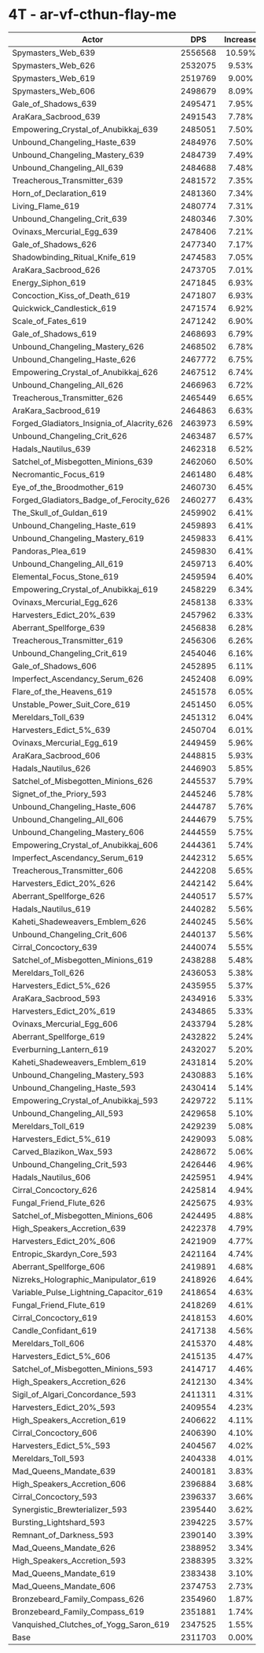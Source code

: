 # 4T - ar-vf-cthun-flay-me
| Actor | DPS | Increase |
|---|:---:|:---:|
|Spymasters_Web_639|2556568|10.59%|
|Spymasters_Web_626|2532075|9.53%|
|Spymasters_Web_619|2519769|9.00%|
|Spymasters_Web_606|2498679|8.09%|
|Gale_of_Shadows_639|2495471|7.95%|
|AraKara_Sacbrood_639|2491543|7.78%|
|Empowering_Crystal_of_Anubikkaj_639|2485051|7.50%|
|Unbound_Changeling_Haste_639|2484976|7.50%|
|Unbound_Changeling_Mastery_639|2484739|7.49%|
|Unbound_Changeling_All_639|2484688|7.48%|
|Treacherous_Transmitter_639|2481572|7.35%|
|Horn_of_Declaration_619|2481360|7.34%|
|Living_Flame_619|2480774|7.31%|
|Unbound_Changeling_Crit_639|2480346|7.30%|
|Ovinaxs_Mercurial_Egg_639|2478406|7.21%|
|Gale_of_Shadows_626|2477340|7.17%|
|Shadowbinding_Ritual_Knife_619|2474583|7.05%|
|AraKara_Sacbrood_626|2473705|7.01%|
|Energy_Siphon_619|2471845|6.93%|
|Concoction_Kiss_of_Death_619|2471807|6.93%|
|Quickwick_Candlestick_619|2471574|6.92%|
|Scale_of_Fates_619|2471242|6.90%|
|Gale_of_Shadows_619|2468693|6.79%|
|Unbound_Changeling_Mastery_626|2468502|6.78%|
|Unbound_Changeling_Haste_626|2467772|6.75%|
|Empowering_Crystal_of_Anubikkaj_626|2467512|6.74%|
|Unbound_Changeling_All_626|2466963|6.72%|
|Treacherous_Transmitter_626|2465449|6.65%|
|AraKara_Sacbrood_619|2464863|6.63%|
|Forged_Gladiators_Insignia_of_Alacrity_626|2463973|6.59%|
|Unbound_Changeling_Crit_626|2463487|6.57%|
|Hadals_Nautilus_639|2462318|6.52%|
|Satchel_of_Misbegotten_Minions_639|2462060|6.50%|
|Necromantic_Focus_619|2461480|6.48%|
|Eye_of_the_Broodmother_619|2460730|6.45%|
|Forged_Gladiators_Badge_of_Ferocity_626|2460277|6.43%|
|The_Skull_of_Guldan_619|2459902|6.41%|
|Unbound_Changeling_Haste_619|2459893|6.41%|
|Unbound_Changeling_Mastery_619|2459833|6.41%|
|Pandoras_Plea_619|2459830|6.41%|
|Unbound_Changeling_All_619|2459713|6.40%|
|Elemental_Focus_Stone_619|2459594|6.40%|
|Empowering_Crystal_of_Anubikkaj_619|2458229|6.34%|
|Ovinaxs_Mercurial_Egg_626|2458138|6.33%|
|Harvesters_Edict_20%_639|2457962|6.33%|
|Aberrant_Spellforge_639|2456838|6.28%|
|Treacherous_Transmitter_619|2456306|6.26%|
|Unbound_Changeling_Crit_619|2454046|6.16%|
|Gale_of_Shadows_606|2452895|6.11%|
|Imperfect_Ascendancy_Serum_626|2452408|6.09%|
|Flare_of_the_Heavens_619|2451578|6.05%|
|Unstable_Power_Suit_Core_619|2451450|6.05%|
|Mereldars_Toll_639|2451312|6.04%|
|Harvesters_Edict_5%_639|2450704|6.01%|
|Ovinaxs_Mercurial_Egg_619|2449459|5.96%|
|AraKara_Sacbrood_606|2448815|5.93%|
|Hadals_Nautilus_626|2446903|5.85%|
|Satchel_of_Misbegotten_Minions_626|2445537|5.79%|
|Signet_of_the_Priory_593|2445246|5.78%|
|Unbound_Changeling_Haste_606|2444787|5.76%|
|Unbound_Changeling_All_606|2444679|5.75%|
|Unbound_Changeling_Mastery_606|2444559|5.75%|
|Empowering_Crystal_of_Anubikkaj_606|2444361|5.74%|
|Imperfect_Ascendancy_Serum_619|2442312|5.65%|
|Treacherous_Transmitter_606|2442208|5.65%|
|Harvesters_Edict_20%_626|2442142|5.64%|
|Aberrant_Spellforge_626|2440517|5.57%|
|Hadals_Nautilus_619|2440282|5.56%|
|Kaheti_Shadeweavers_Emblem_626|2440245|5.56%|
|Unbound_Changeling_Crit_606|2440137|5.56%|
|Cirral_Concoctory_639|2440074|5.55%|
|Satchel_of_Misbegotten_Minions_619|2438288|5.48%|
|Mereldars_Toll_626|2436053|5.38%|
|Harvesters_Edict_5%_626|2435955|5.37%|
|AraKara_Sacbrood_593|2434916|5.33%|
|Harvesters_Edict_20%_619|2434865|5.33%|
|Ovinaxs_Mercurial_Egg_606|2433794|5.28%|
|Aberrant_Spellforge_619|2432822|5.24%|
|Everburning_Lantern_619|2432027|5.20%|
|Kaheti_Shadeweavers_Emblem_619|2431814|5.20%|
|Unbound_Changeling_Mastery_593|2430883|5.16%|
|Unbound_Changeling_Haste_593|2430414|5.14%|
|Empowering_Crystal_of_Anubikkaj_593|2429722|5.11%|
|Unbound_Changeling_All_593|2429658|5.10%|
|Mereldars_Toll_619|2429239|5.08%|
|Harvesters_Edict_5%_619|2429093|5.08%|
|Carved_Blazikon_Wax_593|2428672|5.06%|
|Unbound_Changeling_Crit_593|2426446|4.96%|
|Hadals_Nautilus_606|2425951|4.94%|
|Cirral_Concoctory_626|2425814|4.94%|
|Fungal_Friend_Flute_626|2425675|4.93%|
|Satchel_of_Misbegotten_Minions_606|2424495|4.88%|
|High_Speakers_Accretion_639|2422378|4.79%|
|Harvesters_Edict_20%_606|2421909|4.77%|
|Entropic_Skardyn_Core_593|2421164|4.74%|
|Aberrant_Spellforge_606|2419891|4.68%|
|Nizreks_Holographic_Manipulator_619|2418926|4.64%|
|Variable_Pulse_Lightning_Capacitor_619|2418654|4.63%|
|Fungal_Friend_Flute_619|2418269|4.61%|
|Cirral_Concoctory_619|2418153|4.60%|
|Candle_Confidant_619|2417138|4.56%|
|Mereldars_Toll_606|2415370|4.48%|
|Harvesters_Edict_5%_606|2415135|4.47%|
|Satchel_of_Misbegotten_Minions_593|2414717|4.46%|
|High_Speakers_Accretion_626|2412130|4.34%|
|Sigil_of_Algari_Concordance_593|2411311|4.31%|
|Harvesters_Edict_20%_593|2409554|4.23%|
|High_Speakers_Accretion_619|2406622|4.11%|
|Cirral_Concoctory_606|2406390|4.10%|
|Harvesters_Edict_5%_593|2404567|4.02%|
|Mereldars_Toll_593|2404338|4.01%|
|Mad_Queens_Mandate_639|2400181|3.83%|
|High_Speakers_Accretion_606|2396884|3.68%|
|Cirral_Concoctory_593|2396337|3.66%|
|Synergistic_Brewterializer_593|2395440|3.62%|
|Bursting_Lightshard_593|2394225|3.57%|
|Remnant_of_Darkness_593|2390140|3.39%|
|Mad_Queens_Mandate_626|2388952|3.34%|
|High_Speakers_Accretion_593|2388395|3.32%|
|Mad_Queens_Mandate_619|2383438|3.10%|
|Mad_Queens_Mandate_606|2374753|2.73%|
|Bronzebeard_Family_Compass_626|2354960|1.87%|
|Bronzebeard_Family_Compass_619|2351881|1.74%|
|Vanquished_Clutches_of_Yogg_Saron_619|2347525|1.55%|
|Base|2311703|0.00%|
